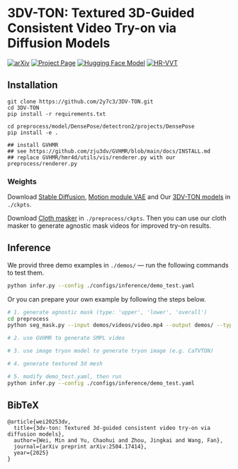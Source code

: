 # 3DV-TON: Textured 3D-Guided Consistent Video Try-on via Diffusion Models

[![arXiv](https://img.shields.io/badge/arXiv-2504.17414-b31b1b.svg)](https://arxiv.org/abs/2504.17414)
[![Project Page](https://img.shields.io/badge/Project-Website-green)](https://2y7c3.github.io/3DV-TON/)
[![Hugging Face Model](https://img.shields.io/badge/%F0%9F%A4%97%20Hugging%20Face-Models-yellow)](https://huggingface.co/2y7c3/3DV-TON)
[![HR-VVT](https://img.shields.io/badge/%F0%9F%A4%97%20Hugging%20Face-HR_VVT-yellow)](https://huggingface.co/datasets/2y7c3/HR-VVT)

## Installation

```
git clone https://github.com/2y7c3/3DV-TON.git
cd 3DV-TON
pip install -r requirements.txt

cd preprocess/model/DensePose/detectron2/projects/DensePose
pip install -e .

## install GVHMR
## see https://github.com/zju3dv/GVHMR/blob/main/docs/INSTALL.md
## replace GVHMR/hmr4d/utils/vis/renderer.py with our preprocess/renderer.py
```

### Weights

Download [Stable Diffusion](https://huggingface.co/lambdalabs/sd-image-variations-diffusers), [Motion module](https://huggingface.co/guoyww/animatediff/blob/main/v3_sd15_mm.ckpt),[VAE](https://huggingface.co/stabilityai/sd-vae-ft-mse) and Our [3DV-TON models](https://huggingface.co/2y7c3/3DV-TON) in ``` ./ckpts ```.

Download [Cloth masker](https://huggingface.co/2y7c3/3DV-TON) in ``` ./preprocess/ckpts ```. Then you can use our cloth masker to generate agnostic mask videos for improved try-on results.

## Inference
We provid three demo examples in ```./demos/``` — run the following commands to test them.

```bash
python infer.py --config ./configs/inference/demo_test.yaml
```

Or you can prepare your own example by following the steps below.

``` bash
# 1. generate agnostic mask (type: 'upper', 'lower', 'overall')
cd preprocess
python seg_mask.py --input demos/videos/video.mp4 --output demos/ --type overall

# 2. use GVHMR to generate SMPL video

# 3. use image tryon model to generate tryon image (e.g. CaTVTON)

# 4. generate textured 3d mesh

# 5. modify demo_test.yaml, then run
python infer.py --config ./configs/inference/demo_test.yaml
```

## BibTeX
```text
@article{wei20253dv,
  title={3dv-ton: Textured 3d-guided consistent video try-on via diffusion models},
  author={Wei, Min and Yu, Chaohui and Zhou, Jingkai and Wang, Fan},
  journal={arXiv preprint arXiv:2504.17414},
  year={2025}
}
```
